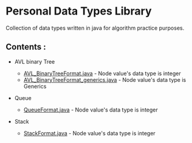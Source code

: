 # **Personal Data Types Library**
  Collection of data types written in java for algorithm practice purposes.

## Contents : 

  * AVL binary Tree 
     * [AVL_BinaryTreeFormat.java](https://github.com/mridho/Data-Types-Library/blob/master/DataTypes/AVL_BinaryTreeFormat.java) - Node value's data type is integer
     * [AVL_BinaryTreeFormat_generics.java](https://github.com/mridho/Data-Types-Library/blob/master/DataTypes/AVL_BinaryTreeFormat_generics.java) - Node value's data type is Generics 

  * Queue
	 * [QueueFormat.java](https://github.com/mridho/Data-Types-Library/blob/master/DataTypes/QueueFormat.java) - Node value's data type is integer

  * Stack
	 * [StackFormat.java](https://github.com/mridho/Data-Types-Library/blob/master/DataTypes/StackFormat.java) - Node value's data type is integer
